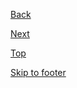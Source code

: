 <p><a class="au-direction-link au-direction-link--left" href="#">Back</a></p>
<p><a class="au-direction-link" href="#">Next</a></p>
<p><a class="au-direction-link au-direction-link--up" href="#">Top</a></p>
<p><a class="au-direction-link au-direction-link--down" href="#">Skip to footer</a></p>
